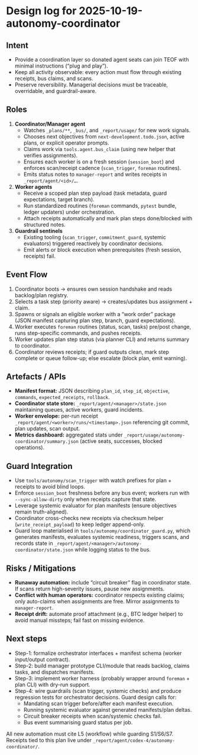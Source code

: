 # Design log for 2025-10-19-autonomy-coordinator

## Intent
- Provide a coordination layer so donated agent seats can join TEOF with minimal instructions (“plug and play”).
- Keep all activity observable: every action must flow through existing receipts, bus claims, and scans.
- Preserve reversibility. Managerial decisions must be traceable, overridable, and guardrail-aware.

## Roles
1. **Coordinator/Manager agent**
   - Watches `_plans/**`, `_bus/`, and `_report/usage/` for new work signals.
   - Chooses next objectives from `next-development.todo.json`, active plans, or explicit operator prompts.
   - Claims work via `tools.agent.bus_claim` (using new helper that verifies assignments).
   - Ensures each worker is on a fresh session (`session_boot`) and enforces scan/receipt cadence (`scan_trigger`, `foreman` routines).
   - Emits status notes to `manager-report` and writes receipts in `_report/agent/<id>/…`.
2. **Worker agents**
   - Receive a scoped plan step payload (task metadata, guard expectations, target branch).
   - Run standardized routines (`foreman` commands, `pytest` bundle, ledger updaters) under orchestration.
   - Attach receipts automatically and mark plan steps done/blocked with structured notes.
3. **Guardrail sentinels**
   - Existing tooling (`scan_trigger`, `commitment_guard`, systemic evaluators) triggered reactively by coordinator decisions.
   - Emit alerts or block execution when prerequisites (fresh session, receipts) fail.

## Event Flow
1. Coordinator boots → ensures own session handshake and reads backlog/plan registry.
2. Selects a task step (priority aware) → creates/updates bus assignment + claim.
3. Spawns or signals an eligible worker with a “work order” package (JSON manifest capturing plan step, branch, guard expectations).
4. Worker executes `foreman` routines (status, scan, tasks) pre/post change, runs step-specific commands, and pushes receipts.
5. Worker updates plan step status (via planner CLI) and returns summary to coordinator.
6. Coordinator reviews receipts; if guard outputs clean, mark step complete or queue follow-up; else escalate (block plan, emit warning).

## Artefacts / APIs
- **Manifest format:** JSON describing `plan_id`, `step_id`, `objective`, `commands`, `expected_receipts`, `rollback`.
- **Coordinator state store:** `_report/agent/<manager>/state.json` maintaining queues, active workers, guard incidents.
- **Worker envelope:** per-run receipt `_report/agent/<worker>/runs/<timestamp>.json` referencing git commit, plan updates, scan output.
- **Metrics dashboard:** aggregated stats under `_report/usage/autonomy-coordinator/summary.json` (active seats, successes, blocked operations).

## Guard Integration
- Use `tools/autonomy/scan_trigger` with watch prefixes for plan + receipts to avoid blind loops.
- Enforce `session_boot` freshness before any bus event; workers run with `--sync-allow-dirty` only when receipts capture that state.
- Leverage systemic evaluator for plan manifests (ensure objectives remain truth-aligned).
- Coordinator cross-checks new receipts via checksum helper (`write_receipt_payload`) to keep ledger append-only.
- Guard loop materialised in `tools/autonomy/coordinator_guard.py`, which generates manifests, evaluates systemic readiness, triggers scans, and records state in `_report/agent/<manager>/autonomy-coordinator/state.json` while logging status to the bus.

## Risks / Mitigations
- **Runaway automation:** include “circuit breaker” flag in coordinator state. If scans return high-severity issues, pause new assignments.
- **Conflict with human operators:** coordinator respects existing claims; only auto-claims when assignments are free. Mirror assignments to `manager-report`.
- **Receipt drift:** automate proof attachment (e.g., BTC ledger helper) to avoid manual missteps; fail fast on missing evidence.

## Next steps
- Step-1: formalize orchestrator interfaces + manifest schema (worker input/output contract).
- Step-2: build manager prototype CLI/module that reads backlog, claims tasks, and dispatches manifests.
- Step-3: implement worker harness (probably wrapper around `foreman` + plan CLI) with dry-run support.
- Step-4: wire guardrails (scan trigger, systemic checks) and produce regression tests for orchestrator decisions. Guard design calls for:
  - Mandating scan trigger before/after each manifest execution.
  - Running systemic evaluator against generated manifests/plan deltas.
  - Circuit breaker receipts when scan/systemic checks fail.
  - Bus event summarising guard status per job.

All new automation must cite L5 (workflow) while guarding S1/S6/S7. Receipts tied to this plan live under `_report/agent/codex-4/autonomy-coordinator/`.
